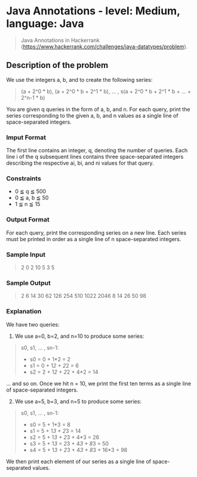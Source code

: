 # Java Annotations - level: Medium, language: Java
> Java Annotations in Hackerrank (https://www.hackerrank.com/challenges/java-datatypes/problem).


## Description of the problem
We use the integers a, b, and  to create the following series:
> (a + 2^0 * b), (a + 2^0 * b + 2^1 * b), … , s(a + 2^0 * b + 2^1 * b + … + 2^n-1 * b)

You are given q queries in the form of a, b, and n.
For each query, print the series corresponding to the given a, b, and n values as a single line of  space-separated integers.

### Imput Format
The first line contains an integer, q, denoting the number of queries.
Each line i of the q subsequent lines contains three space-separated integers describing the respective ai, bi, and ni values for that query.

### Constraints
* 0 ≦ q ≦ 500
* 0 ≦ a, b ≦ 50
* 1 ≦ n ≦ 15

### Output Format
For each query, print the corresponding series on a new line. Each series must be printed in order as a single line of n space-separated integers.

### Sample Input
> 2
> 0 2 10
> 5 3 5

### Sample Output
> 2 6 14 30 62 126 254 510 1022 2046
> 8 14 26 50 98

### Explanation
We have two queries:
1. We use a=0, b=2, and n=10 to produce some series:
> s0, s1, … , sn-1:
> * s0 = 0 + 1*2 = 2
> * s1 = 0 + 1*2 + 2*2 = 6
> * s2 = 2 + 1*2 + 2*2 + 4*2 = 14

… and so on.
Once we hit n = 10, we print the first ten terms as a single line of space-separated integers.

2. We use a=5, b=3, and n=5 to produce some series:
> s0, s1, … , sn-1:
> * s0 = 5 + 1*3 = 8
> * s1 = 5 + 1*3 + 2*3 = 14
> * s2 = 5 + 1*3 + 2*3 + 4*3 = 26
> * s3 = 5 + 1*3 = 2*3 + 4*3 + 8*3 = 50
> * s4 = 5 + 1*3 + 2*3 + 4*3 + 8*3 + 16*3 = 98

We then print each element of our series as a single line of space-separated values.